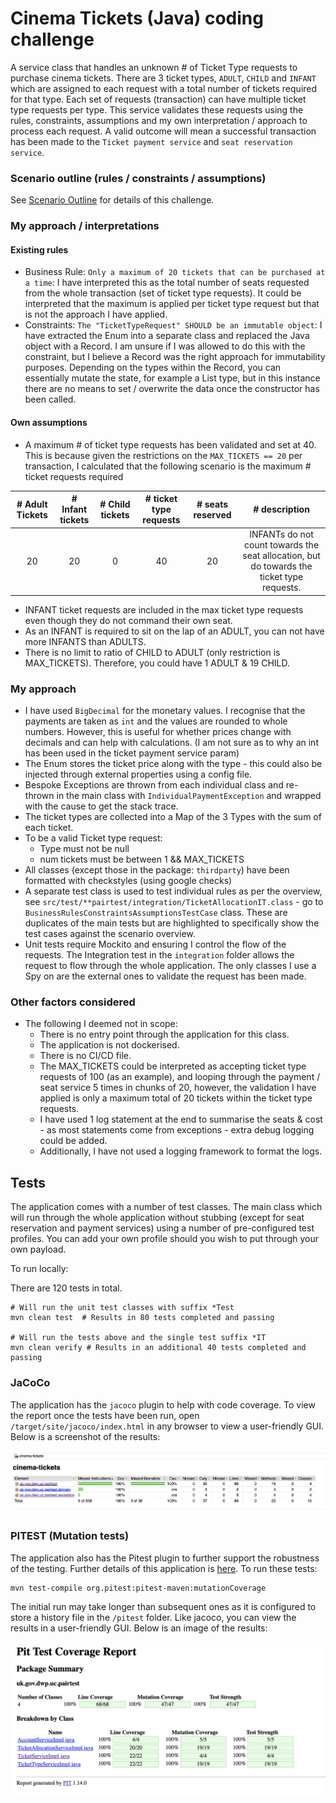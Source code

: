# Cinema Tickets (Java) coding challenge

A service class that handles an unknown # of Ticket Type requests to purchase cinema tickets.
There are 3 ticket types, `ADULT`, `CHILD` and `INFANT` which are assigned to each request with
a total number of tickets required for that type. Each set of requests (transaction) can have multiple
ticket type requests per type. This service validates these requests using the rules, constraints, assumptions
and my own interpretation / approach to process each request. A valid outcome will mean a successful transaction
has been made to the `Ticket payment service` and `seat reservation service`.

### Scenario outline (rules / constraints / assumptions)

See [Scenario Outline](./Readme%20-%20scenario%20outline.md) for details of this challenge.

### My approach / interpretations

#### Existing rules
- Business Rule: `Only a maximum of 20 tickets that can be purchased at a time`: I have interpreted this as the 
total number of seats requested from the whole transaction (set of ticket type requests). It could be interpreted 
that the maximum is applied per ticket type request but that is not the approach I have applied.
- Constraints: `The "TicketTypeRequest" SHOULD be an immutable object`: I have extracted the Enum into a separate class
and replaced the Java object with a Record. I am unsure if I was allowed to do this with the constraint, but I believe a Record
was the right approach for immutability purposes. Depending on the types within the Record, you can essentially mutate the state, for example
a List type, but in this instance there are no means to set / overwrite the data once the constructor has been called.


#### Own assumptions
- A maximum # of ticket type requests has been validated and set at 40. This is because given the restrictions
on the `MAX_TICKETS == 20` per transaction, I calculated that the following scenario is the maximum # ticket requests required

| # Adult Tickets | # Infant tickets  | # Child tickets | # ticket type requests | # seats reserved |                                       # description                                        |
|:---------------:|:-----------------:|:---------------:|:----------------------:|:----------------:|:------------------------------------------------------------------------------------------:|
| 20              |        20         |        0        |           40           |        20        | INFANTs do not count towards the seat allocation, but do towards the ticket type requests. |
 

- INFANT ticket requests are included in the max ticket type requests even though they do not command their own seat.
- As an INFANT is required to sit on the lap of an ADULT, you can not have more INFANTS than ADULTS.
- There is no limit to ratio of CHILD to ADULT (only restriction is MAX_TICKETS). Therefore, you could have 1 ADULT & 19 CHILD.


### My approach
- I have used `BigDecimal` for the monetary values. I recognise that the payments are taken as `int` and the values are rounded to whole numbers. However,
this is useful for whether prices change with decimals and can help with calculations. (I am not sure as to why an int has been used in the ticket payment service param)
- The Enum stores the ticket price along with the type - this could also be injected through external properties using a config file.
- Bespoke Exceptions are thrown from each individual class and re-thrown in the main class with `IndividualPaymentException` and wrapped with the cause to get the stack trace.
- The ticket types are collected into a Map of the 3 Types with the sum of each ticket.
- To be a valid Ticket type request:
  - Type must not be null
  - num tickets must be between 1 && MAX_TICKETS
- All classes (except those in the package: `thirdparty`) have been formatted with checkstyles (using google checks)
- A separate test class is used to test individual rules as per the overview, see `src/test/**pairtest/integration/TicketAllocationIT.class` - go to `BusinessRulesConstraintsAssumptionsTestCase` class. These
are duplicates of the main tests but are highlighted to specifically show the test cases against the scenario overview.
- Unit tests require Mockito and ensuring I control the flow of the requests. The Integration test in the `integration` folder allows the request to flow through the 
whole application. The only classes I use a Spy on are the external ones to validate the request has been made.


### Other factors considered
- The following I deemed not in scope:
  - There is no entry point through the application for this class.
  - The application is not dockerised.
  - There is no CI/CD file.
  - The MAX_TICKETS could be interpreted as accepting ticket type requests of 100 (as an example), and looping through the payment / seat service 5 times in chunks of 20,
however, the validation I have applied is only a maximum total of 20 tickets within the ticket type requests.
  - I have used 1 log statement at the end to summarise the seats & cost - as most statements come from exceptions - extra debug logging could be added.
  - Additionally, I have not used a logging framework to format the logs.
  
## Tests

The application comes with a number of test classes. The main class which will run through
the whole application without stubbing (except for seat reservation and payment services) using a number
of pre-configured test profiles. You can add your own profile should you wish to put through your own payload.


To run locally:

There are 120 tests in total.

```shell
# Will run the unit test classes with suffix *Test
mvn clean test  # Results in 80 tests completed and passing

# Will run the tests above and the single test suffix *IT
mvn clean verify # Results in an additional 40 tests completed and passing
```

### JaCoCo

The application has the `jacoco` plugin to help with code coverage. To view the report once the tests
have been run, open `/target/site/jacoco/index.html` in any browser to view a user-friendly GUI. Below is a screenshot
of the results:

![jacoco coverage](jacoco-coverage.png)

### PITEST (Mutation tests)

The application also has the Pitest plugin to further support the robustness of the testing. Further details of this
application is [here](https://pitest.org/). To run these tests:

```shell
mvn test-compile org.pitest:pitest-maven:mutationCoverage
```

The initial run may take longer than subsequent ones as it is configured to store a history file in the `/pitest` folder.
Like jacoco, you can view the results in a user-friendly GUI. Below is an image of the results:

![pitest results](pitest-coverage.png)

